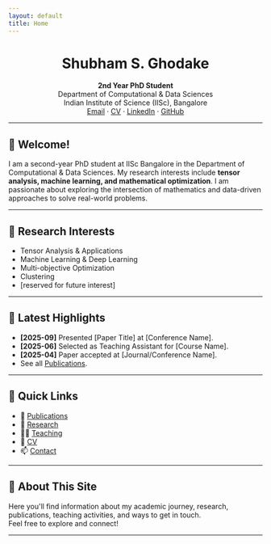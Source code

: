 ```yaml
---
layout: default
title: Home
---
```


<div align="center">

# Shubham S. Ghodake

**2nd Year PhD Student**  
Department of Computational & Data Sciences  
Indian Institute of Science (IISc), Bangalore  
[Email](mailto:sgshubham@iisc.ac.in) · [CV](cv) · [LinkedIn](https://www.linkedin.com/in/shubham-ghodake-2b7a221b1/) · [GitHub](https://github.com/Zeus9637353238)

</div>

---

## 👋 Welcome!

I am a second-year PhD student at IISc Bangalore in the Department of Computational & Data Sciences. My research interests include **tensor analysis, machine learning, and mathematical optimization**. I am passionate about exploring the intersection of mathematics and data-driven approaches to solve real-world problems.

---

## 🚀 Research Interests

- Tensor Analysis & Applications
- Machine Learning & Deep Learning
- Multi-objective Optimization
- Clustering
- [reserved for future interest]

---

## 📰 Latest Highlights

- **[2025-09]** Presented [Paper Title] at [Conference Name].
- **[2025-06]** Selected as Teaching Assistant for [Course Name].
- **[2025-04]** Paper accepted at [Journal/Conference Name].
- See all [Publications](publications).

---

## 🔗 Quick Links

- 📄 [Publications](publications)
- 🔬 [Research](research)
- 👨‍🏫 [Teaching](teaching)
- 💼 [CV](cv)
- 📫 [Contact](contact)

---

## 🌱 About This Site

Here you'll find information about my academic journey, research, publications, teaching activities, and ways to get in touch.  
Feel free to explore and connect!

---
